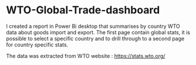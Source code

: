 # WTO-Global-Trade-dashboard
I created a report in Power Bi desktop that summarises by country WTO data about goods import and export.
The first page contain global stats, it is possible to select a specific country and to drill through to a second page for country specific stats. 

The data was extracted from WTO website : https://stats.wto.org/
